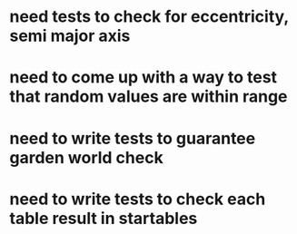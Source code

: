 # need tests to check for eccentricity, semi major axis


# need to come up with a way to test that random values are within range
# need to write tests to guarantee garden world check
# need to write tests to check each table result in startables
